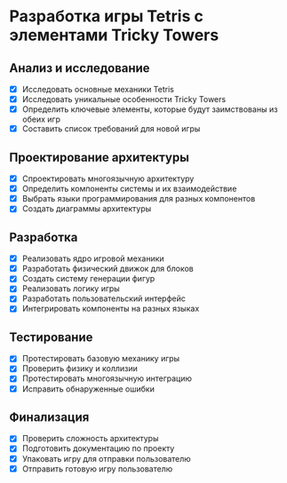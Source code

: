 # Разработка игры Tetris с элементами Tricky Towers

## Анализ и исследование
- [x] Исследовать основные механики Tetris
- [x] Исследовать уникальные особенности Tricky Towers
- [x] Определить ключевые элементы, которые будут заимствованы из обеих игр
- [x] Составить список требований для новой игры

## Проектирование архитектуры
- [x] Спроектировать многоязычную архитектуру
- [x] Определить компоненты системы и их взаимодействие
- [x] Выбрать языки программирования для разных компонентов
- [x] Создать диаграммы архитектуры

## Разработка
- [x] Реализовать ядро игровой механики
- [x] Разработать физический движок для блоков
- [x] Создать систему генерации фигур
- [x] Реализовать логику игры
- [x] Разработать пользовательский интерфейс
- [x] Интегрировать компоненты на разных языках

## Тестирование
- [x] Протестировать базовую механику игры
- [x] Проверить физику и коллизии
- [x] Протестировать многоязычную интеграцию
- [x] Исправить обнаруженные ошибки

## Финализация
- [x] Проверить сложность архитектуры
- [x] Подготовить документацию по проекту
- [x] Упаковать игру для отправки пользователю
- [x] Отправить готовую игру пользователю
